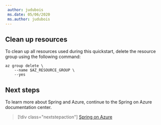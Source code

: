 ```yaml
---
 author: judubois
 ms.date: 05/06/2020
 ms.author: judubois
---
```


## Clean up resources

To clean up all resources used during this quickstart, delete the resource group using the following command:

```azurecli
az group delete \
    --name $AZ_RESOURCE_GROUP \
    --yes
```

## Next steps

To learn more about Spring and Azure, continue to the Spring on Azure documentation center.

> [!div class="nextstepaction"]
> [Spring on Azure](../index.yml)